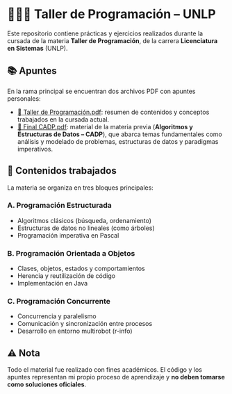 # 👨🏻‍💻 Taller de Programación – UNLP

Este repositorio contiene prácticas y ejercicios realizados durante la cursada de la materia **Taller de Programación**, de la carrera **Licenciatura en Sistemas** (UNLP).

## 📚 Apuntes

En la rama principal se encuentran dos archivos PDF con apuntes personales:

- [📄 Taller de Programación.pdf](./Taller%20de%20programacion.pdf): resumen de contenidos y conceptos trabajados en la cursada actual.
- [📄 Final CADP.pdf](./Final%20CADP.pdf): material de la materia previa (**Algoritmos y Estructuras de Datos – CADP**), que abarca temas fundamentales como análisis y modelado de problemas, estructuras de datos y paradigmas imperativos.

## 🧩 Contenidos trabajados

La materia se organiza en tres bloques principales:

### A. Programación Estructurada
- Algoritmos clásicos (búsqueda, ordenamiento)
- Estructuras de datos no lineales (como árboles)
- Programación imperativa en Pascal

### B. Programación Orientada a Objetos
- Clases, objetos, estados y comportamientos
- Herencia y reutilización de código
- Implementación en Java

### C. Programación Concurrente
- Concurrencia y paralelismo
- Comunicación y sincronización entre procesos
- Desarrollo en entorno multirobot (r-info)

## ⚠️ Nota

Todo el material fue realizado con fines académicos. El código y los apuntes representan mi propio proceso de aprendizaje y **no deben tomarse como soluciones oficiales**.
